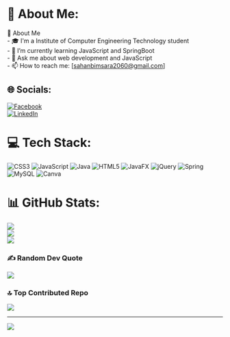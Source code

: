 # 💫 About Me:
🚀 About Me<br>- 🎓 I'm a Institute of Computer Engineering Technology student<br>- 🌱 I’m currently learning JavaScript and SpringBoot<br>- 💬 Ask me about web development and JavaScript<br>- 📫 How to reach me: [sahanbimsara2060@gmail.com]


## 🌐 Socials:
[![Facebook](https://img.shields.io/badge/Facebook-%231877F2.svg?logo=Facebook&logoColor=white)](https://www.facebook.com/sahan.bimsara.334)  
[![LinkedIn](https://img.shields.io/badge/LinkedIn-%230077B5.svg?logo=linkedin&logoColor=white)](https://www.linkedin.com/in/sahan-bimsara-793b27264) 

# 💻 Tech Stack:
![CSS3](https://img.shields.io/badge/css3-%231572B6.svg?style=for-the-badge&logo=css3&logoColor=white) ![JavaScript](https://img.shields.io/badge/javascript-%23323330.svg?style=for-the-badge&logo=javascript&logoColor=%23F7DF1E) ![Java](https://img.shields.io/badge/java-%23ED8B00.svg?style=for-the-badge&logo=openjdk&logoColor=white) ![HTML5](https://img.shields.io/badge/html5-%23E34F26.svg?style=for-the-badge&logo=html5&logoColor=white) ![JavaFX](https://img.shields.io/badge/javafx-%23FF0000.svg?style=for-the-badge&logo=javafx&logoColor=white) ![jQuery](https://img.shields.io/badge/jquery-%230769AD.svg?style=for-the-badge&logo=jquery&logoColor=white) ![Spring](https://img.shields.io/badge/spring-%236DB33F.svg?style=for-the-badge&logo=spring&logoColor=white) ![MySQL](https://img.shields.io/badge/mysql-4479A1.svg?style=for-the-badge&logo=mysql&logoColor=white) ![Canva](https://img.shields.io/badge/Canva-%2300C4CC.svg?style=for-the-badge&logo=Canva&logoColor=white)
# 📊 GitHub Stats:
![](https://github-readme-stats.vercel.app/api?username=sahanbimsara&theme=dark&hide_border=false&include_all_commits=true&count_private=true)<br/>
![](https://nirzak-streak-stats.vercel.app/?user=sahanbimsara&theme=dark&hide_border=false)<br/>
![](https://github-readme-stats.vercel.app/api/top-langs/?username=sahanbimsara&theme=dark&hide_border=false&include_all_commits=true&count_private=true&layout=compact)

### ✍️ Random Dev Quote
![](https://quotes-github-readme.vercel.app/api?type=horizontal&theme=radical)

### 🔝 Top Contributed Repo
![](https://github-contributor-stats.vercel.app/api?username=sahanbimsara&limit=5&theme=dark&combine_all_yearly_contributions=true)

---
[![](https://visitcount.itsvg.in/api?id=sahanbimsara&icon=0&color=0)](https://visitcount.itsvg.in)

<!-- Proudly created with GPRM ( https://gprm.itsvg.in ) -->
